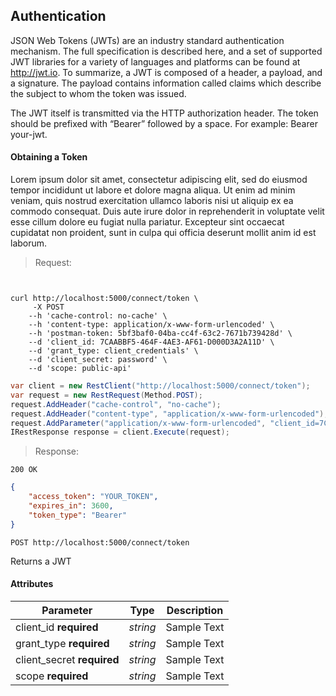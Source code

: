 ## Authentication

JSON Web Tokens (JWTs) are an industry standard authentication mechanism. The full specification is described here, and a set of supported JWT libraries for a variety of languages and platforms can be found at http://jwt.io. To summarize, a JWT is composed of a header, a payload, and a signature. The payload contains information called claims which describe the subject to whom the token was issued.

The JWT itself is transmitted via the HTTP authorization header. The token should be prefixed with “Bearer” followed by a space. For example: Bearer your-jwt.

#### Obtaining a Token

Lorem ipsum dolor sit amet, consectetur adipiscing elit, sed do eiusmod tempor incididunt ut labore et dolore magna aliqua. Ut enim ad minim veniam, quis nostrud exercitation ullamco laboris nisi ut aliquip ex ea commodo consequat. Duis aute irure dolor in reprehenderit in voluptate velit esse cillum dolore eu fugiat nulla pariatur. Excepteur sint occaecat cupidatat non proident, sunt in culpa qui officia deserunt mollit anim id est laborum.

> Request:

```shell


curl http://localhost:5000/connect/token \
     -X POST
    --h 'cache-control: no-cache' \
    --h 'content-type: application/x-www-form-urlencoded' \
    --h 'postman-token: 5bf3baf0-04ba-cc4f-63c2-7671b739428d' \
    --d 'client_id: 7CAABBF5-464F-4AE3-AF61-D000D3A2A11D' \
    --d 'grant_type: client_credentials' \
    --d 'client_secret: password' \
    --d 'scope: public-api'
```

```csharp
var client = new RestClient("http://localhost:5000/connect/token");
var request = new RestRequest(Method.POST);
request.AddHeader("cache-control", "no-cache");
request.AddHeader("content-type", "application/x-www-form-urlencoded");
request.AddParameter("application/x-www-form-urlencoded", "client_id=7CAABBF5-464F-4AE3-AF61-D000D3A2A11D&grant_type=client_credentials&client_secret=password&scope=public-api", ParameterType.RequestBody);
IRestResponse response = client.Execute(request);
```

> Response:

```
200 OK
```

```json
{
    "access_token": "YOUR_TOKEN",
    "expires_in": 3600,
    "token_type": "Bearer"
}
```
<api>`POST http://localhost:5000/connect/token`</api>

Returns a JWT

#### Attributes
Parameter | Type | Description
--------- | ---- | -----------
client_id **required** | *string* | Sample Text
grant_type **required** | *string* | Sample Text
client_secret **required** | *string* | Sample Text
scope **required** | *string* | Sample Text